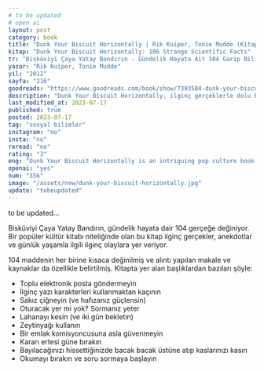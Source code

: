 ```yaml
---
# to be updated
# open ai
layout: post
category: book
title: "Dunk Your Biscuit Horizontally | Rik Kuiper, Tonie Mudde (Kitap)"
kitap: "Dunk Your Biscuit Horizontally: 106 Strange Scientific Facts"
tr: "Bisküviyi Çaya Yatay Bandırın - Gündelik Hayata Ait 104 Garip Bilimsel Gerçek"
yazar: "Rik Kuiper, Tonie Mudde"
yil: "2012"
sayfa: "216"
goodreads: "https://www.goodreads.com/book/show/7393584-dunk-your-biscuit-horizontally"
description: "Dunk Your Biscuit Horizontally, ilginç gerçeklerle dolu bir popüler kültür kitabıdır."
last_modified_at: 2023-07-17
published: true
posted: 2023-07-17
tag: "sosyal bilimler"
instagram: "no"
insta: "no"
reread: "no"
rating: "3"
eng: "Dunk Your Biscuit Horizontally is an intriguing pop culture book written by Rik Kuiper and Tonie Mudde."
openai: "yes"
num: "356"
image: "/assets/new/dunk-your-biscuit-horizontally.jpg"
update: "tobeupdated"
---
```


to be updated...

Bisküviyi Çaya Yatay Bandırın, gündelik hayata dair 104 gerçeğe değiniyor. Bir popüler kültür kitabı niteliğinde olan bu kitap ilginç gerçekler, anekdotlar ve günlük yaşamla ilgili ilginç olaylara yer veriyor.

104 maddenin her birine kısaca değinilmiş ve alıntı yapılan makale ve kaynaklar da özellikle belirtilmiş. Kitapta yer alan başlıklardan bazıları şöyle:

- Toplu elektronik posta göndermeyin
- İlginç yazı karakterleri kullanmaktan kaçının
- Sakız çiğneyin (ve hafızanız güçlensin)
- Oturacak yer mi yok? Sormanız yeter
- Lahanayı kesin (ve iki gün bekletin)
- Zeytinyağı kullanın
- Bir emlak komisyoncusuna asla güvenmeyin
- Kararı ertesi güne bırakın
- Bayılacağınızı hissettiğinizde bacak bacak üstüne atıp kaslarınızı kasın
- Okumayı bırakın ve soru sormaya başlayın
